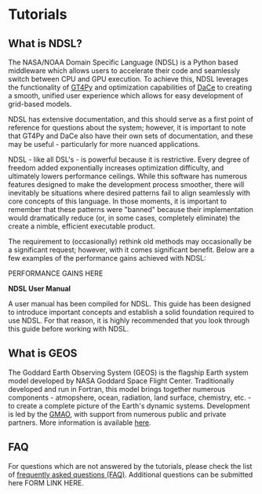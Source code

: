 # Tutorials

## What is NDSL?

The NASA/NOAA Domain Specific Language (NDSL) is a Python based middleware which allows users to accelerate
their code and seamlessly switch between
CPU and GPU execution. To achieve this, NDSL leverages the functionality of
[GT4Py](https://gridtools.github.io/gt4py/latest/index.html) and optimization
capabilities of [DaCe](https://spcldace.readthedocs.io/en/latest/index.html) to creating a smooth,
unified user experience which allows for easy development of grid-based models.

NDSL has extensive documentation, and this should serve as a first point of reference for questions about
the system; however, it is important to note that GT4Py and DaCe also have their own
sets of documentation, and these may be useful - particularly for more nuanced applications.

NDSL - like all DSL's - is powerful because it is restrictive. Every degree of freedom added
exponentially increases optimization difficulty, and ultimately lowers performance ceilings.
While this software has numerous features designed to make the development process smoother, there will
inevitably be situations where desired patterns fail to align seamlessly with core concepts of this language.
In those moments, it is important to remember that these patterns were "banned" because their implementation
would dramatically reduce (or, in some cases, completely eliminate) the create a nimble, efficient
executable product.

The requirement to (occasionally) rethink old methods may occasionally be a significant request; however,
with it comes significant benefit. Below are a few examples of the performance gains achieved with NDSL:

PERFORMANCE GAINS HERE

**NDSL User Manual**

A user manual has been compiled for NDSL. This guide has been designed to introduce important concepts and
establish a solid foundation required to use NDSL. For that reason, it is highly recommended that you look
through this guide before working with NDSL. 

## What is GEOS

The Goddard Earth Observing System (GEOS) is the flagship Earth system model developed by NASA
Goddard Space Flight Center. Traditionally developed and run in Fortran, this model brings together
numerous components - atmopshere, ocean, radiation, land surface, chemistry, etc. - to 
create a complete picture of the Earth's dynamic systems. Development is led by the
[GMAO](https://gmao.gsfc.nasa.gov), with support from numerous public and private partners.
More information is available [here](https://gmao.gsfc.nasa.gov/geos-systems/).

## FAQ

For questions which are not answered by the tutorials, please check the list of
[frequently asked questions (FAQ)](faq.md). Additional questions can be submitted here FORM LINK HERE.
